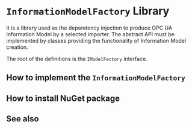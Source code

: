 # `InformationModelFactory` Library

It is a library used as the dependency injection to produce OPC UA Information Model by a selected importer. The abstract API must be implemented by classes providing the functionality of Information Model creation.

The root of the definitions is the `IModelFactory` interface.

## How to implement the `InformationModelFactory`

## How to install NuGet package

## See also
